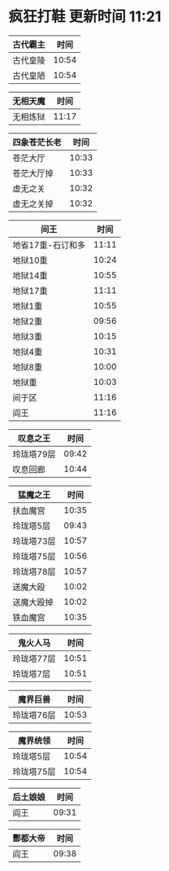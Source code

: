 # 疯狂打鞋 更新时间 11:21

| 古代霸主   | 时间    |
|--------|-------|
| 古代皇陵 | 10:54 |
| 古代皇陋 | 10:54 |

| 无相天魔   | 时间    |
|--------|-------|
| 无相炼狱 | 11:17 |

| 四象苍茫长老   | 时间    |
|--------|-------|
| 苍茫大厅 | 10:33 |
| 苍茫大厅掉 | 10:33 |
| 虚无之关 | 10:32 |
| 虚无之关掉 | 10:32 |

| 间王   | 时间    |
|--------|-------|
| 地省17重-石订和多 | 11:11 |
| 地狱10重 | 10:24 |
| 地狱14重 | 10:55 |
| 地狱17重 | 11:11 |
| 地狱1重 | 10:55 |
| 地狱2重 | 09:56 |
| 地狱3重 | 10:15 |
| 地狱4重 | 10:31 |
| 地狱8重 | 10:00 |
| 地狱重 | 10:03 |
| 间于区 | 11:16 |
| 阎王 | 11:16 |

| 叹息之王   | 时间    |
|--------|-------|
| 玲珑塔79层 | 09:42 |
| 叹息回廊 | 10:44 |

| 猛魔之王   | 时间    |
|--------|-------|
| 扶血魔宫 | 10:35 |
| 玲珑塔5层 | 09:43 |
| 玲珑塔73层 | 10:57 |
| 玲珑塔75层 | 10:56 |
| 玲珑塔78层 | 10:57 |
| 送魔大殴 | 10:02 |
| 送魔大殴掉 | 10:02 |
| 铁血魔宫 | 10:35 |

| 鬼火人马   | 时间    |
|--------|-------|
| 玲珑塔77层 | 10:51 |
| 玲珑塔7层 | 10:51 |

| 魔界巨兽   | 时间    |
|--------|-------|
| 玲珑塔76层 | 10:53 |

| 魔界统领   | 时间    |
|--------|-------|
| 玲珑塔5层 | 10:54 |
| 玲珑塔75层 | 10:54 |

| 后土娘娘   | 时间    |
|--------|-------|
| 阎王 | 09:31 |

| 酆都大帝   | 时间    |
|--------|-------|
| 阎王 | 09:38 |